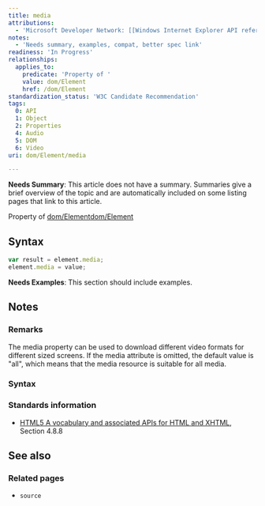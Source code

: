 ```yaml
---
title: media
attributions:
  - 'Microsoft Developer Network: [[Windows Internet Explorer API reference](http://msdn.microsoft.com/en-us/library/ie/hh828809%28v=vs.85%29.aspx) Article]'
notes:
  - 'Needs summary, examples, compat, better spec link'
readiness: 'In Progress'
relationships:
  applies_to:
    predicate: 'Property of '
    value: dom/Element
    href: /dom/Element
standardization_status: 'W3C Candidate Recommendation'
tags:
  0: API
  1: Object
  2: Properties
  4: Audio
  5: DOM
  6: Video
uri: dom/Element/media

---
```

**Needs Summary**: This article does not have a summary. Summaries give a brief overview of the topic and are automatically included on some listing pages that link to this article.

Property of [dom/Element](/dom/Element)[dom/Element](/dom/Element)

## Syntax

``` js
var result = element.media;
element.media = value;
```

**Needs Examples**: This section should include examples.

## Notes

### Remarks

The media property can be used to download different video formats for different sized screens. If the media attribute is omitted, the default value is "all", which means that the media resource is suitable for all media.

### Syntax

### Standards information

-   [HTML5 A vocabulary and associated APIs for HTML and XHTML](http://go.microsoft.com/fwlink/p/?linkid=221374), Section 4.8.8

## See also

### Related pages

-   `source`
